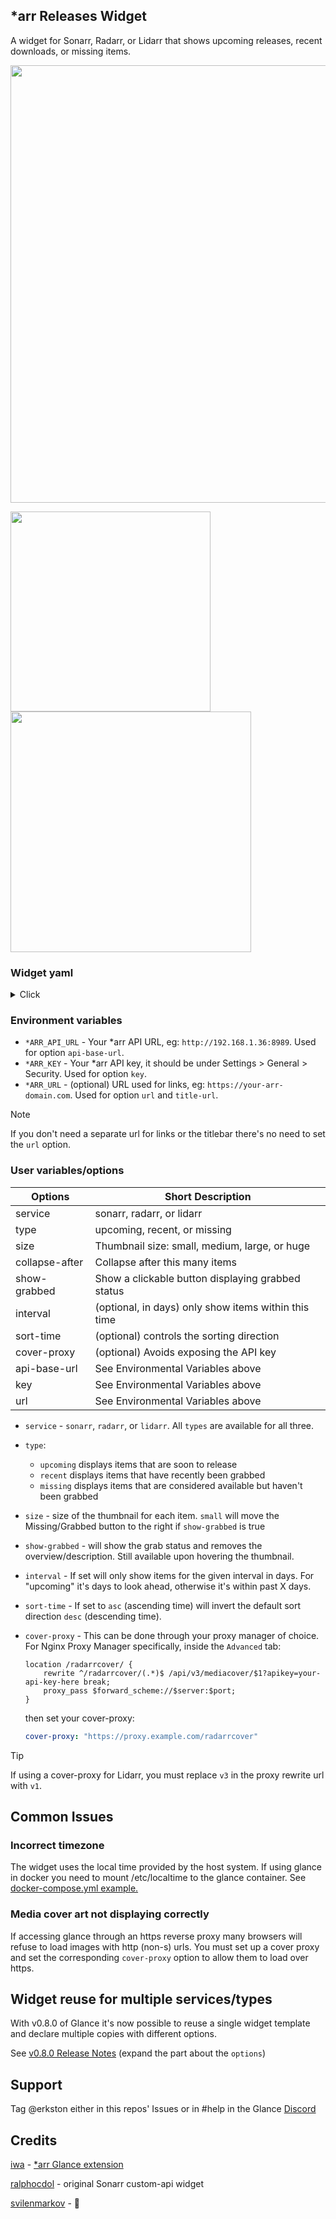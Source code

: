 ## *arr Releases Widget

A widget for Sonarr, Radarr, or Lidarr that shows upcoming releases, recent downloads, or missing items.

<img src=sonarrrecent.png width="700">

<img src=radarrmissing.png width="320"> <img src=lidarrupcoming.png width="385">

### Widget yaml

<details>

<summary>Click</summary>

```yaml
- type: custom-api
  title: Media Releases
  title-url: ${RADARR_URL}
  cache: 30m
  options:
    service: radarr          # sonarr, radarr, or lidarr
    type: upcoming           # upcoming, recent, or missing
    size: medium             # small, medium, large, or huge
    collapse-after: 3
    show-grabbed: false
    interval: 20             # optional, days
    #sort-time: asc          # optional, asc or desc (default)
    #cover-proxy: "https://proxy.example.com/radarrcover" # optional
    api-base-url: ${RADARR_API_URL}
    key: ${RADARR_KEY}
    url: ${RADARR_URL}       # optional
  template: |
    {{ $collapseAfter := .Options.IntOr "collapse-after" 5 }}
    {{ $showGrabbed := .Options.BoolOr "show-grabbed" false }}
    {{ $sortTime := .Options.StringOr "sort-time" "desc" }}
    {{ $coverProxy := .Options.StringOr "cover-proxy" "" }}
    {{ $size := .Options.StringOr "size" "medium" }}
    {{ $service := .Options.StringOr "service" "" }}
    {{ $type := .Options.StringOr "type" "" }}
    {{ $intervalH := .Options.IntOr "interval" 0 | mul 24 }}

    {{ $now := now | formatTime "2006-01-02T15:04:05" }}
    {{ $posInterval := (offsetNow (printf "+%dh" $intervalH)) | formatTime "2006-01-02T15:04:05" }}
    {{ $negInterval := (offsetNow (printf "-%dh" $intervalH)) | formatTime "2006-01-02T15:04:05" }}

    {{ $apiBaseUrl := .Options.StringOr "api-base-url" "" }}
    {{ $key := .Options.StringOr "key" "" }}
    {{ $url := .Options.StringOr "url" $apiBaseUrl }}

    {{ if or (and (ne $service "sonarr") (ne $service "radarr") (ne $service "lidarr"))
             (and (ne $type "upcoming") (ne $type "recent") (ne $type "missing")) 
             (eq $apiBaseUrl "") (eq $key "") (eq $url "") }}
      <div class="widget-error-header">
          <div class="color-negative size-h3">ERROR</div>
          <svg class="widget-error-icon" xmlns="http://www.w3.org/2000/svg" fill="none" viewBox="0 0 24 24" stroke-width="1.5">
            <path stroke-linecap="round" stroke-linejoin="round" d="M12 9v3.75m-9.303 3.376c-.866 1.5.217 3.374 1.948 3.374h14.71c1.73 0 2.813-1.874 1.948-3.374L13.949 3.378c-.866-1.5-3.032-1.5-3.898 0L2.697 16.126ZM12 15.75h.007v.008H12v-.008Z"></path>
          </svg>
        </div>
        <p class="break-all">
          Some options are not set or malformed
            <table style="border-spacing: 1rem;">
              <tr><td>service</td><td>{{ $service }}</td><td>must be sonarr, radarr, or lidarr</td></tr>
              <tr><td>type</td><td>{{ $type }}</td><td>must be upcoming, recent, or missing</td></tr>
              <tr><td>api-base-url</td><td>{{ $apiBaseUrl }}</td><td>should include http(s):// and port if needed</td></tr>
              <tr><td>key</td><td>{{ $key }}</td><td></td></tr>
            </table> 
        </p>
    {{ else }}
      {{ $requestUrl := "" }}
  
      {{ if eq $service "sonarr" }}
        {{ if eq $type "recent" }}
          {{ $requestUrl = printf "%s/api/v3/history/since?includeSeries=true&includeEpisode=true&eventType=grabbed&date=%s" $apiBaseUrl $negInterval }}
        {{ else if eq $type "missing" }}
          {{ $requestUrl = printf "%s/api/v3/wanted/missing?page=1&pageSize=50&includeSeries=true" $apiBaseUrl }}
        {{ else if eq $type "upcoming" }}
          {{ $requestUrl = printf "%s/api/v3/calendar?includeSeries=true&start=%s&end=%s" $apiBaseUrl $now $posInterval }}
        {{ end }}
        
      {{ else if eq $service "radarr" }}
        {{ if eq $type "recent" }}
          {{ $requestUrl = printf "%s/api/v3/history/since?includeMovie=true&eventType=grabbed&date=%s" $apiBaseUrl $negInterval }}
        {{ else if eq $type "missing" }}
          {{ $requestUrl = printf "%s/api/v3/wanted/missing?page=1&pageSize=50" $apiBaseUrl }}
        {{ else if eq $type "upcoming" }}
          {{ $requestUrl = printf "%s/api/v3/calendar?start=%s&end=%s" $apiBaseUrl $now $posInterval }}
        {{ end }}
        
      {{ else if eq $service "lidarr" }}
        {{ if eq $type "recent" }}
          {{ $requestUrl = printf "%s/api/v1/history/since?includeArtist=true&includeAlbum=true&eventType=grabbed&date=%s" $apiBaseUrl $negInterval }}
        {{ else if eq $type "missing" }}
          {{ $requestUrl = printf "%s/api/v1/wanted/missing?page=1&pageSize=50&includeArtist=true" $apiBaseUrl }}
        {{ else if eq $type "upcoming" }}
          {{ $requestUrl = printf "%s/api/v1/calendar?includeArtist=true&start=%s&end=%s" $apiBaseUrl $now $posInterval }}
        {{ end }}
      {{ end }}
  
      {{ $data := newRequest $requestUrl
        | withHeader "Accept" "application/json"
        | withHeader "X-Api-Key" $key
        | getResponse }}
  
      <ul class="list list-gap-14 collapsible-container single-line-titles" data-collapse-after="{{ $collapseAfter }}">
        {{ $array := "" }}
        {{ $sortByField := "" }}
        {{ $itemDisplayed := false }}
        {{ $itemDate := "" }}
        {{ $isAvailable := false }}
  
        {{ if eq $type "missing" }}
          {{ $array = "records" }}
          {{ if eq $service "sonarr" }}
            {{ $sortByField = "airDateUtc" }}
          {{ else }}
            {{ $sortByField = "releaseDate" }}
          {{ end }}
        {{ else if eq $type "recent" }}
          {{ $sortByField = "date" }}
        {{ else }}
          {{ if eq $service "sonarr" }}
            {{ $sortByField = "airDateUtc" }}
          {{ else }}
            {{ $sortByField = "releaseDate" }}
          {{ end }}
        {{ end }}
  
        {{ range $data.JSON.Array $array | sortByTime $sortByField "rfc3339" $sortTime }}
           
          {{ if eq $service "sonarr" }}
            {{ $itemDate = .String "airDateUtc" | parseTime "RFC3339" }}
            {{ $itemDate = $itemDate.In now.Location | formatTime "2006-01-02T15:04:05" }}
            {{ $isAvailable = true }}
          {{ else if eq $service "radarr"}}
            {{ $isAvailable = .Bool "isAvailable" }}
            {{ $itemDate = .String "releaseDate" }}
          {{ else if eq $service "lidarr"}}
            {{ $itemDate = .String "releaseDate" }}
            {{ $isAvailable = true }}
          {{ end }}
  
          {{ if or (eq $type "upcoming") (eq $type "recent") (and (or (and (gt $itemDate $negInterval) ((lt $itemDate $now ))) (eq $intervalH 0))  $isAvailable) }}
            {{ $itemDisplayed = true }}
            {{ $title := "" }}
            {{ $subtitle := "" }}
            {{ $coverUrl := "" }}
            {{ $status := "" }}
            {{ $coverBase := "" }}
            {{ $height := "" }}
            {{ $width := "" }}
            {{ $popoverTitle := "" }}
            {{ $popoverSubtitle := "" }}
            {{ $popoverSummary := "" }}
            {{ $summary := "" }}
            {{ $link := "" }}
            {{ $grabbed := false }}
            {{ $date := now }}
            {{ $datetype := "" }}
            {{ $seString := "" }}
            {{ $genres := "" }}
            {{ $buttonJustify := "left" }}
  
    
            {{ if eq $service "sonarr" }}
              {{ $series := "" }}
              {{ if eq $coverProxy "" }}
                {{ $coverBase = printf "%s/api/v3/mediacover" $apiBaseUrl }}
                {{ $coverUrl = printf "%s/%s/poster-500.jpg?apikey=%s" $coverBase (.String "seriesId") $key }}
              {{ else }}
                {{ $coverBase = $coverProxy }}
                {{ $coverUrl = printf "%s/%s/poster-500.jpg" $coverBase (.String "seriesId") }}
              {{ end }}
              {{ $title = .String "series.title" }}
              {{ $link = printf "%s/series/%s#" $url (.String "series.titleSlug") }}
              {{ $series = .Get "series" }}
              {{ $genres = $series.Get "genres" }}
             
              {{ if eq $type "recent" }}
                {{ $date = .String "date" | parseLocalTime "RFC3339" }}
                {{ $date = $date.In now.Location }}
                {{ $subtitle = .String "episode.title" }}
                {{ $summary = .String "episode.overview" }}
                {{ $seString = printf "S%02dE%02d" (.Int "episode.seasonNumber") (.Int "episode.episodeNumber") }}
                {{ $datetype = "Downloaded" }}
        
                {{ if $showGrabbed }}
                  {{ $popoverTitle = .String "episode.title" }}
                  {{ $popoverSubtitle = $seString }}
                  {{ $popoverSummary = .String "episode.overview" }}
                  {{ if .Bool "episode.hasFile" }}
                    {{ $grabbed = true }}
                  {{ end }}
                {{ else }}
                  {{ $popoverTitle = .String "series.title" }}
                  {{ $popoverSummary = .String "series.overview" }}
                {{ end }}
    
              {{ else if eq $type "missing" }}
                {{ $date = .String "airDateUtc" | parseLocalTime "RFC3339" }}
                {{ $date = $date.In now.Location }}
                {{ $subtitle = .String "title" }}
                {{ $summary = .String "overview" }}
                {{ $seString = printf "S%02dE%02d" (.Int "seasonNumber") (.Int "episodeNumber") }}
                {{ $datetype = "Aired" }}
                {{ if $showGrabbed }}
                  {{ $popoverTitle = .String "title" }}
                  {{ $popoverSubtitle = $seString }}
                  {{ $popoverSummary = .String "overview" }}
                  {{ if .Bool "episode.hasFile" }}
                    {{ $grabbed = true }}
                  {{ end }}
                {{ else }}
                  {{ $popoverTitle = .String "series.title" }}
                  {{ $popoverSummary = .String "series.overview" }}
                {{ end }}
              {{ else if eq $type "upcoming" }}
                {{ $date = .String "airDateUtc" | parseLocalTime "RFC3339" }}
                {{ $date = $date.In now.Location }}
                {{ $subtitle = .String "title" }}
                {{ $summary = .String "overview" }}
                {{ $seString = printf "S%02dE%02d" (.Int "seasonNumber") (.Int "episodeNumber") }}
                {{ $datetype = "Airs" }}
                {{ if $showGrabbed }}
                  {{ $popoverTitle = .String "title" }}
                  {{ $popoverSubtitle = $seString }}
                  {{ $popoverSummary = .String "overview" }}
                  {{ if .Bool "hasFile" }}
                    {{ $grabbed = true }}
                  {{ end }}
                {{ else }}
                  {{ $popoverTitle = .String "series.title" }}
                  {{ $popoverSummary = .String "series.overview" }}
                {{ end }}
              {{ end }}
        
        
            {{ else if eq $service "radarr" }}
              {{ $movie := "" }}
              {{ $status = .String "status" }}
              {{ if eq $coverProxy "" }}
                {{ $coverBase = printf "%s/api/v3/mediacover" $apiBaseUrl }}
              {{ else }}
                {{ $coverBase = $coverProxy }}
              {{ end }}
              {{ if eq $status "announced"}}
                {{ if ne (.String "inCinemas") "" }}
                  {{ $date = (.String "inCinemas" | parseTime "RFC3339") }}
                  {{ $datetype = "In Cinemas" }}
                {{ else }}
                  {{ $date = (.String "releaseDate" | parseTime "RFC3339") }}
                  {{ $datetype = "Releases" }}
                {{ end }}
              {{ else if eq $status "inCinemas"}}
                {{ $date = (.String "releaseDate" | parseTime "RFC3339") }}
                {{ $datetype = "Releases" }}
              {{ else if eq $status "released"}}
                {{ $date = (.String "releaseDate" | parseTime "RFC3339") }}
                {{ $datetype = "Released" }}
              {{ end }}
   
              {{ if eq $type "recent" }}
                {{ if eq $coverProxy "" }}
                  {{ $coverUrl = printf "%s/%s/poster-500.jpg?apikey=%s" $coverBase (.String "movie.id") $key }}
                {{ else }}
                  {{ $coverUrl = printf "%s/%s/poster-500.jpg" $coverBase (.String "movie.id") }}
                {{ end }}
                {{ $datetype = "Downloaded" }}
                {{ $date = (.String "date" | parseTime "RFC3339") }}
                {{ $title = .String "movie.title" }}
                {{ $subtitle = "" }}
                {{ $summary = .String "movie.overview" }}
                {{ $popoverTitle = .String "movie.title" }}
                {{ $popoverSubtitle = printf "%s %s" $datetype ($date | formatTime "1/2/2006") }}
                {{ $popoverSummary = .String "movie.overview" }}
                {{ $link = printf "%s/movie/%s#" $url (.String "movie.titleSlug") }}
                {{ $movie = .Get "movie" }}
                {{ $genres = $movie.Get "genres" }}
                {{ if and $showGrabbed (gt (.Int "movie.movieFileId") 0) }}
                  {{ $grabbed = true }}
                {{ end }}
              {{ else }}
                {{ if eq $coverProxy "" }}
                  {{ $coverUrl = printf "%s/%s/poster-500.jpg?apikey=%s" $coverBase (.String "id") $key }}
                {{ else }}
                  {{ $coverUrl = printf "%s/%s/poster-500.jpg" $coverBase (.String "id") }}
                {{ end }}
                {{ $title = .String "title" }}
                {{ $subtitle = "" }}
                {{ $summary = .String "overview" }}
                {{ $link = printf "%s/movie/%s#" $url (.String "titleSlug") }}
                {{ $popoverTitle = .String "title" }}
                {{ $popoverSubtitle = printf "%s %s" $datetype ($date | formatTime "1/2/2006") }}
                {{ $popoverSummary = .String "overview" }}
                {{ $genres = .Get "genres" }}
                {{ if eq $type "missing" }}
                  {{ if and $showGrabbed (.Bool "movie.hasFile") }}
                    {{ $grabbed = true }}
                  {{ end }}
                {{ else }}
                  {{ if and $showGrabbed (.Bool "hasFile") }}
                    {{ $grabbed = true }}
                  {{ end }}
                {{ end }}
              {{ end }}
  
        
            {{ else if eq $service "lidarr" }}
              {{ $artist := "" }}
              {{ $album := "" }}
              {{ $albumId := "" }}
              {{ if eq $coverProxy "" }}
                {{ $coverBase = printf "%s/api/v1/mediacover" $apiBaseUrl }}
              {{ else }}
                {{ $coverBase = $coverProxy }}
              {{ end }}
   
              {{ if eq $type "recent" }}
                {{ $album = .Get "album" }}
                {{ $artist = $album.Get "artist" }}
                {{ if eq $coverProxy "" }}
                  {{ $coverUrl = printf "%s/album/%s/cover-500.jpg?apikey=%s" $coverBase (.String "albumId") $key }}
                {{ else }}
                  {{ $coverUrl = printf "%s/album/%s/cover-500.jpg" $coverBase (.String "albumId") }}
                {{ end }}
                {{ $grabbed = true }}
                {{ $title = $album.String "title" }}
                {{ $date = (.String "date" | parseTime "RFC3339") }}
                {{ $datetype = "Downloaded" }}
                {{ $subtitle = $artist.String "artistName" }}
                {{ $genres = $artist.Get "genres" }}
                {{ $link = printf "%s/artist/%s#" $url ($artist.String "foreignArtistId") }}
                {{ $summary = $album.String "overview" }}
                {{ $popoverTitle = $album.String "title" }}
                {{ $popoverSubtitle = printf "%s %s" $datetype ($date | formatTime "1/2/2006") }}
                {{ $popoverSummary = $artist.String "overview" }}
  
              {{ else }}
                {{ $artist = .Get "artist" }}
                {{ $album = .Get "album" }}
                {{ if eq $type "missing" }}
                  {{ $datetype = "Released" }}
                {{ else }}
                  {{ $datetype = "Releases" }}
                {{ end }}
                {{ range .Array "releases" }}
                  {{ $albumId = .String "albumId" }}
                  {{ break }}
                {{ end }}
                {{ if eq $coverProxy "" }}
                  {{ $coverUrl = printf "%s/album/%s/cover-500.jpg?apikey=%s" $coverBase $albumId $key }}
                {{ else }}
                  {{ $coverUrl = printf "%s/album/%s/cover-500.jpg" $coverBase $albumId }}
                {{ end }}
                {{ $date = (.String "releaseDate" | parseTime "RFC3339") }}
                {{ $title = .String "title" }}
                {{ $subtitle = $artist.String "artistName" }}
                {{ $summary = $album.String "overview" }}
                {{ $genres = $artist.Get "genres" }}
                {{ $link = printf "%s/artist/%s#" $url ($artist.String "foreignArtistId") }}
                {{ $popoverTitle = .String "title" }}
                {{ $popoverSubtitle = printf "%s %s" $datetype ($date | formatTime "1/2/2006") }}
                {{ $popoverSummary = .String "artist.overview" }}
              {{ end }}
            {{ end }}
        
            {{ if eq $size "small" }}
              {{ $buttonJustify = "right" }}
              {{ $height = "9rem" }}
              {{ if eq $service "lidarr" }}
                {{ $width = "9rem" }}
              {{ else }}
                {{ $width = "6rem" }}
              {{ end }}
            {{ else if eq $size "medium" }}
              {{ $height = "12rem" }}
              {{ if eq $service "lidarr" }}
                {{ $width = "12rem" }}
              {{ else }}
                {{ $width = "8rem" }}
              {{ end }}
            {{ else if eq $size "large" }} 
              {{ $height = "15rem" }}
              {{ if eq $service "lidarr" }}
                {{ $width = "15rem" }}
              {{ else }}
                {{ $width = "10rem" }}
              {{ end }}
            {{ else if eq $size "huge" }} 
              {{ $height = "18rem" }}
              {{ if eq $service "lidarr" }}
                {{ $width = "18rem" }}
              {{ else }}
                {{ $width = "12rem" }}
              {{ end }}
            {{ end }}
    
            <li style="position: relative;">
              <div class="flex gap-10 items-start thumbnail-container thumbnail-parent">
                <div>
                  <div data-popover-type="html" data-popover-position="above" data-popover-show-delay="500" style="width: {{ $width  }}; height: {{ $height }}; align-content: center;">
                    <div data-popover-html>
                      <div style="margin: 5px;">
                        <strong class="size-h4 color-primary" title="{{ $popoverTitle }}">{{ $popoverTitle }}</strong>
                        <div class="size-h4 text-truncate text-very-compact color-subdue" title="{{ $popoverSubtitle }}">{{ $popoverSubtitle }}</div>
                        <p class="margin-top-20" style="overflow-y: auto; text-align: justify; max-height: 20rem;">
                          {{ if ne $popoverSummary "" }}
                            {{ $popoverSummary }}
                          {{ else }}
                            TBA
                          {{ end }}
                        </p>
                       {{ if gt (len ($genres.Array "")) 0 }}
                        <ul class="attachments margin-top-20">
                          {{ range $genres.Array "" }}
                            <li>{{ .String "" }}</li>
                          {{ end }}
                        </ul>
                        {{ end }}
                      </div>
                    </div>
                    <img class="thumbnail" src="{{ $coverUrl }}" alt="Cover for {{ .String "title" }}" loading="lazy" style="width: 100%; height: 100%; box-shadow: 0 10px 15px -3px rgb(0 0 0 / 0.1), 0 4px 6px -4px rgb(0 0 0 / 0.1); object-fit: cover; border-radius: 0.5rem;">
                  </div>
              </div>
                <div class="shrink min-width-0" style="height: 9rem; position: relative; padding-top: 5px; padding-right: 5px;">
                  <strong class="size-h4 block text-truncate color-primary" title="{{ $title }}">{{ $title }}</strong>
                  <div class="text-truncate text-very-compact" title="{{ $subtitle }}">{{ $subtitle }}</div>
                  <div class="text-very-compact text-truncate">
                    {{ if eq $service "sonarr" }}
                      <div>{{ $seString }} - {{ $datetype }} {{ $date.Format "1/2 03:04PM" }}</div>
                    {{ else }}
                      <span>{{ $datetype }} {{ $date.Format "1/2" }}</span>
                    {{ end }}
                  </div>
    
                  {{ if $showGrabbed }}
                    {{ if eq $buttonJustify "right" }}
                      </div>
                      <a href="{{ $link }}" class="bookmarks-link size-h4 color-primary" target="_blank" rel="noreferrer"
                        style="position: absolute; bottom: 1rem; right: 1rem;
                          {{ if $grabbed }} color: var(--color-positive); border: 1px solid var(--color-positive); {{ else }} color: var(--color-negative); border: 1px solid var(--color-negative); {{ end }}
                          font-weight: bold; padding: 2px 5px; border-radius: 3px; display: inline-block; margin-top: 5px; text-decoration: none;">
                      {{ if $grabbed }}Grabbed{{ else }}Missing{{ end }}
                      </a>
                    {{ else }}
                      <a href="{{ $link }}" class="bookmarks-link size-h4 color-primary" target="_blank" rel="noreferrer"
                        style="{{ if $grabbed }} color: var(--color-positive); border: 1px solid var(--color-positive); {{ else }} color: var(--color-negative); border: 1px solid var(--color-negative); {{ end }}
                          font-weight: bold; padding: 2px 5px; border-radius: 3px; display: inline-block; margin-top: 5px; text-decoration: none;">
                      {{ if $grabbed }}Grabbed{{ else }}Missing{{ end }}
                      </a>
                      </div>
                    {{ end }}
                  {{ else }}
                    <div class="{{ if eq $size "small" }}text-truncate{{ if eq $service "radarr" }} margin-top-5{{ end }}{{ else }}text-truncate-2-lines margin-top-5{{ end }}">
                      {{ $summary }}
                    </div>
                  {{ end }}
              </div>
            </li>
          {{ end }}
        {{ end }}
        {{ if not $itemDisplayed }}
          <li>No items found.</li>
        {{ end }}
      </ul>
    {{ end }}

```
</details>

### Environment variables
- `*ARR_API_URL` - Your *arr API URL, eg: `http://192.168.1.36:8989`. Used for option `api-base-url`.
- `*ARR_KEY` - Your *arr API key, it should be under Settings > General > Security. Used for option `key`.
- `*ARR_URL` - (optional) URL used for links, eg: `https://your-arr-domain.com`. Used for option `url` and `title-url`.

> [!NOTE]  
>  If you don't need a separate url for links or the titlebar there's no need to set the `url` option.

### User variables/options

| Options           | Short Description                                     |
| ----------------- | ----------------------------------------------------- |
| service           | sonarr, radarr, or lidarr                             |
| type              | upcoming, recent, or missing                          |
| size              | Thumbnail size: small, medium, large, or huge         |
| collapse-after    | Collapse after this many items                        |
| show-grabbed      | Show a clickable button displaying grabbed status     |
| interval          | (optional, in days) only show items within this time  |
| sort-time         | (optional) controls the sorting direction             |
| cover-proxy       | (optional) Avoids exposing the API key                |
| api-base-url      | See Environmental Variables above                     |
| key               | See Environmental Variables above                     |
| url               | See Environmental Variables above                     |

- `service` - `sonarr`, `radarr`, or `lidarr`. All `types` are available for all three.

- `type`: 
  - `upcoming` displays items that are soon to release
  - `recent` displays items that have recently been grabbed
  - `missing` displays items that are considered available but haven't been grabbed

- `size` - size of the thumbnail for each item. `small` will move the Missing/Grabbed button to the right if `show-grabbed` is true

- `show-grabbed` - will show the grab status and removes the overview/description. Still available upon hovering the thumbnail.

- `interval` - If set will only show items for the given interval in days. For "upcoming" it's days to look ahead, otherwise it's within past X days.

- `sort-time` - If set to `asc` (ascending time) will invert the default sort direction `desc` (descending time).

- `cover-proxy` - This can be done through your proxy manager of choice. For Nginx Proxy Manager specifically, inside the `Advanced` tab:
    ```nginx
    location /radarrcover/ {
        rewrite ^/radarrcover/(.*)$ /api/v3/mediacover/$1?apikey=your-api-key-here break;
        proxy_pass $forward_scheme://$server:$port;
    }
    ```
    then set your cover-proxy:
    ```yaml
    cover-proxy: "https://proxy.example.com/radarrcover"
    ```
> [!TIP]  
> If using a cover-proxy for Lidarr, you must replace `v3` in the proxy rewrite url with `v1`.

## Common Issues
### Incorrect timezone
The widget uses the local time provided by the host system. If using glance in docker you need to mount /etc/localtime to the glance container. See [docker-compose.yml example.](https://github.com/glanceapp/docker-compose-template/blob/main/root/docker-compose.yml)

### Media cover art not displaying correctly
If accessing glance through an https reverse proxy many browsers will refuse to load images with http (non-s) urls. You must set up a cover proxy and set the corresponding `cover-proxy` option to allow them to load over https.

## Widget reuse for multiple services/types

With v0.8.0 of Glance it's now possible to reuse a single widget template and declare multiple copies with different options. 

See [v0.8.0 Release Notes](https://github.com/glanceapp/glance/releases/tag/v0.8.0#g-rh-15) (expand the part about the `options`)

## Support

Tag @erkston either in this repos' Issues or in #help in the Glance [Discord](https://discord.com/invite/7KQ7Xa9kJd)

## Credits
[iwa](https://github.com/iwa) - [*arr Glance extension](https://github.com/glanceapp/glance/pull/112)

[ralphocdol](https://github.com/ralphocdol) - original Sonarr custom-api widget

[svilenmarkov](https://github.com/svilenmarkov) - 🐐